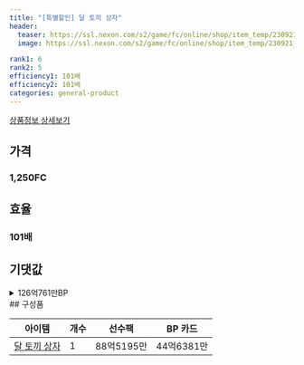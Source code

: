 ```yaml
---
title: "[특별할인] 달 토끼 상자"
header:
  teaser: https://ssl.nexon.com/s2/game/fc/online/shop/item_temp/230921_7278PN83MT33/13277_s.png
  image: https://ssl.nexon.com/s2/game/fc/online/shop/item_temp/230921_7278PN83MT33/13277_s.png

rank1: 6
rank2: 5
efficiency1: 101배
efficiency2: 101배
categories: general-product
---
```

[상품정보 상세보기](https://shop.fconline.nexon.com/Shop/View?strPid=43277)


## 가격
### 1,250FC
## 효율
### 101배
## 기댓값
<details>
<summary>126억761만BP</summary>
<div markdown="1">
- 선수팩 88억5195만BP
  - 수수료 쿠폰 40% 적용 시 84억9787만BP
  - 수수료 쿠폰 30% 적용 시 81억4380만BP
  - 수수료 쿠폰 20% 적용 시 77억8972만BP
- BP 카드 44억6381만BP

</div>
</details>
## 구성품

|아이템|개수|선수팩|BP 카드|
|---|---|---|---|
|[달 토끼 상자](/box/7581)|1|88억5195만|44억6381만|
